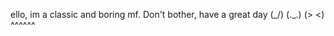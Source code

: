 ello, im a classic and boring mf. Don't bother, have a great day
(\_/)
(._.)
(> <)
^^^^^^

<!---
GlitchedProtocals/GlitchedProtocals is a ✨ special ✨ repository because its `README.md` (this file) appears on your GitHub profile.
You can click the Preview link to take a look at your changes.
--->
